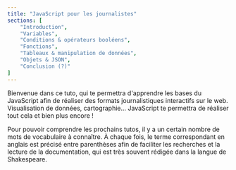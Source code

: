```yaml
---
title: "JavaScript pour les journalistes"
sections: [
	"Introduction",
	"Variables",
	"Conditions & opérateurs booléens",
	"Fonctions",
	"Tableaux & manipulation de données",
	"Objets & JSON",
	"Conclusion (?)"
]
---
```


Bienvenue dans ce tuto, qui te permettra d'apprendre les bases du JavaScript afin de réaliser des formats journalistiques interactifs sur le web. Visualisation de données, cartographie... JavaScript te permettra de réaliser tout cela et bien plus encore !

Pour pouvoir comprendre les prochains tutos, il y a un certain nombre de mots de vocabulaire à connaître. À chaque fois, le terme correspondant en anglais est précisé entre parenthèses afin de faciliter les recherches et la lecture de la documentation, qui est très souvent rédigée dans la langue de Shakespeare.
